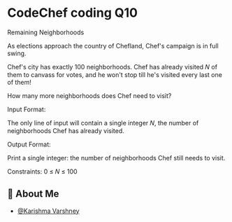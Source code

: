 
# CodeChef coding Q10

Remaining Neighborhoods

As elections approach the country of Chefland, Chef's campaign is in full swing.

Chef's city has exactly 
100
neighborhoods.
Chef has already visited 
𝑁
of them to canvass for votes, and he won't stop till he's visited every last one of them!

How many more neighborhoods does Chef need to visit?

Input Format:

The only line of input will contain a single integer 
𝑁, the number of neighborhoods Chef has already visited.

Output Format:

Print a single integer: the number of neighborhoods Chef still needs to visit.

Constraints:
0
≤
𝑁
≤
100

## 🚀 About Me

- [@Karishma Varshney](https://github.com/Karishma-Varshney)
